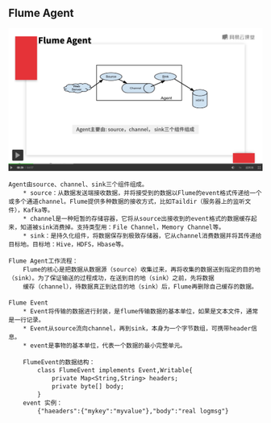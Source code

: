 ## Flume Agent
![Flume_Agent_结构图](./050201_Flume_Agent_结构图.png)  
	
	Agent由source、channel、sink三个组件组成。
		* source：从数据发送端接收数据，并将接受到的数据以Flume的event格式传递给一个或多个通道channel。Flume提供多种数据的接收方式，比如Taildir（服务器上的监听文件），Kafka等。
		* channel是一种短暂的存储容器，它将从source出接收到的event格式的数据缓存起来，知道被sink消费掉。支持类型用：File Channel，Memory Channel等。
		* sink：是持久化组件，将数据保存到极致存储器，它从channel消费数据并将其传递给目标地。目标地：Hive，HDFS，Hbase等。

	Flume Agent工作流程：
		Flume的核心是把数据从数据源（source）收集过来，再将收集的数据送到指定的目的地（sink）。为了保证输送的过程成功，在送到目的地（sink）之前，先将数据  
		缓存（channel），待数据真正到达目的地（sink）后，Flume再删除自己缓存的数据。

	Flume Event
		* Event将传输的数据进行封装，是flume传输数据的基本单位，如果是文本文件，通常是一行记录。
		* Event从source流向channel，再到sink，本身为一个字节数组，可携带header信息。
		* event是事物的基本单位，代表一个数据的最小完整单元。

		FlumeEvent的数据结构：
			class FlumeEvent implements Event,Writable{
				private Map<String,String> headers;
				private byte[] body;
			}
		event 实例：
			{"haeaders":{"mykey":"myvalue"},"body":"real logmsg"}

